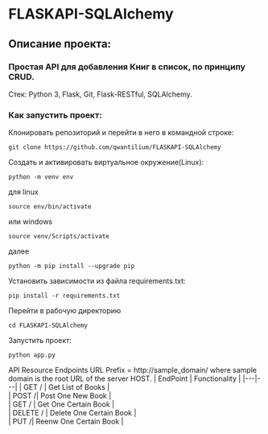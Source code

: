 # FLASKAPI-SQLAlchemy
## Описание проекта:
### Простая API для добавления Книг в список, по принципу CRUD.
Стек: Python 3, Flask, Git, Flask-RESTful, SQLAlchemy.

### Как запустить проект:

Клонировать репозиторий и перейти в него в командной строке:

```
git clone https://github.com/qwantilium/FLASKAPI-SQLAlchemy
```

Cоздать и активировать виртуальное окружение(Linux):

```
python -m venv env
```
для linux
```
source env/bin/activate
```
или windows
```
source venv/Scripts/activate
```
далее
```
python -m pip install --upgrade pip
```

Установить зависимости из файла requirements.txt:

```
pip install -r requirements.txt
```

Перейти в рабочую директорию
```
cd FLASKAPI-SQLAlchemy
```

Запустить проект:

```
python app.py
```
API Resource Endpoints
URL Prefix = http://sample_domain/ where sample domain is the root URL of the server HOST.
| EndPoint | Functionality  |
|---|---|
| GET / | Get List of Books  |   
|  POST /| Post One New Book  |   
| GET /<id> | Get One Certain Book  |   
|  DELETE /<id> | Delete One Certain Book  |   
| PUT  /<id>|  Reenw One Certain Book |   

